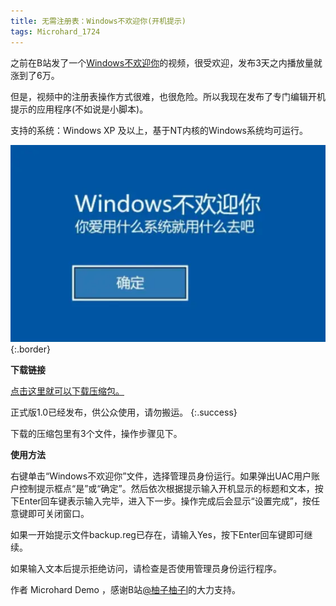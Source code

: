 ```yaml
---
title: 无需注册表：Windows不欢迎你(开机提示)
tags: Microhard_1724
---
```


之前在B站发了一个[Windows不欢迎你](https://www.bilibili.com/video/BV1mr4y1V7r5/?spm_id_from=333.999.0.0)的视频，很受欢迎，发布3天之内播放量就涨到了6万。

但是，视频中的注册表操作方式很难，也很危险。所以我现在发布了专门编辑开机提示的应用程序(不如说是小脚本)。

支持的系统：Windows XP 及以上，基于NT内核的Windows系统均可运行。

![Image](/好吧.webp){:.border}

**下载链接**

[点击这里就可以下载压缩包。](https://wwvg.lanzouf.com/igOta0lgthrg)

正式版1.0已经发布，供公众使用，请勿搬运。
{:.success}

下载的压缩包里有3个文件，操作步骤见下。

**使用方法**

右键单击“Windows不欢迎你”文件，选择管理员身份运行。如果弹出UAC用户账户控制提示框点“是”或“确定”。然后依次根据提示输入开机显示的标题和文本，按下Enter回车键表示输入完毕，进入下一步。操作完成后会显示“设置完成”，按任意键即可关闭窗口。

如果一开始提示文件backup.reg已存在，请输入Yes，按下Enter回车键即可继续。

如果输入文本后提示拒绝访问，请检查是否使用管理员身份运行程序。

作者 Microhard Demo ，感谢B站[@柚子柚子l](https://space.bilibili.com/1377882998)的大力支持。
